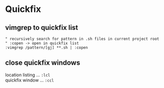 # Quickfix

## vimgrep to quickfix list

```vim
" recursively search for pattern in .sh files in current project root
" :copen -> open in quickfix list
:vimgrep /pattern/[gj] **.sh | :copen
```

## close quickfix windows

location listing ... `:lcl`  
quickfix window  ... `:ccl`
